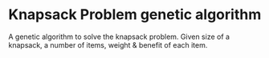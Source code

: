 # Knapsack Problem genetic algorithm
 A genetic algorithm to solve the knapsack problem. Given size of a knapsack, a number of items, weight & benefit of each item.
